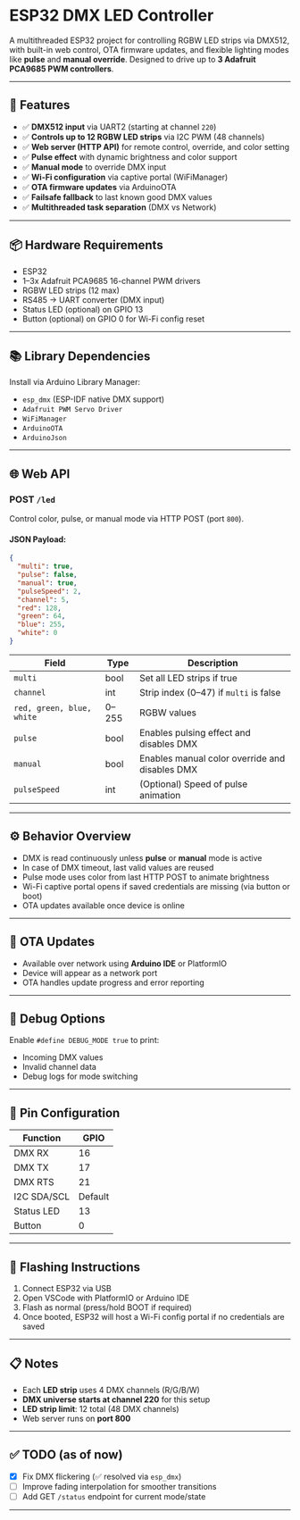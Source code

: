 # ESP32 DMX LED Controller

A multithreaded ESP32 project for controlling RGBW LED strips via DMX512, with built-in web control, OTA firmware updates, and flexible lighting modes like **pulse** and **manual override**. Designed to drive up to **3 Adafruit PCA9685 PWM controllers**.

---

## 🔧 Features

* ✅ **DMX512 input** via UART2 (starting at channel `220`)
* ✅ **Controls up to 12 RGBW LED strips** via I2C PWM (48 channels)
* ✅ **Web server (HTTP API)** for remote control, override, and color setting
* ✅ **Pulse effect** with dynamic brightness and color support
* ✅ **Manual mode** to override DMX input
* ✅ **Wi-Fi configuration** via captive portal (WiFiManager)
* ✅ **OTA firmware updates** via ArduinoOTA
* ✅ **Failsafe fallback** to last known good DMX values
* ✅ **Multithreaded task separation** (DMX vs Network)

---

## 📦 Hardware Requirements

* ESP32
* 1–3x Adafruit PCA9685 16-channel PWM drivers
* RGBW LED strips (12 max)
* RS485 → UART converter (DMX input)
* Status LED (optional) on GPIO 13
* Button (optional) on GPIO 0 for Wi-Fi config reset

---

## 📚 Library Dependencies

Install via Arduino Library Manager:

* `esp_dmx` (ESP-IDF native DMX support)
* `Adafruit PWM Servo Driver`
* `WiFiManager`
* `ArduinoOTA`
* `ArduinoJson`

---

## 🌐 Web API

### POST `/led`

Control color, pulse, or manual mode via HTTP POST (port `800`).

#### JSON Payload:

```json
{
  "multi": true,
  "pulse": false,
  "manual": true,
  "pulseSpeed": 2,
  "channel": 5,
  "red": 128,
  "green": 64,
  "blue": 255,
  "white": 0
}
```

| Field                     | Type  | Description                                    |
| ------------------------- | ----- | ---------------------------------------------- |
| `multi`                   | bool  | Set all LED strips if true                     |
| `channel`                 | int   | Strip index (0–47) if `multi` is false         |
| `red, green, blue, white` | 0–255 | RGBW values                                    |
| `pulse`                   | bool  | Enables pulsing effect and disables DMX        |
| `manual`                  | bool  | Enables manual color override and disables DMX |
| `pulseSpeed`              | int   | (Optional) Speed of pulse animation            |

---

## ⚙️ Behavior Overview

* DMX is read continuously unless **pulse** or **manual** mode is active
* In case of DMX timeout, last valid values are reused
* Pulse mode uses color from last HTTP POST to animate brightness
* Wi-Fi captive portal opens if saved credentials are missing (via button or boot)
* OTA updates available once device is online

---

## 📡 OTA Updates

* Available over network using **Arduino IDE** or PlatformIO
* Device will appear as a network port
* OTA handles update progress and error reporting

---

## 🧪 Debug Options

Enable `#define DEBUG_MODE true` to print:

* Incoming DMX values
* Invalid channel data
* Debug logs for mode switching

---

## 🔌 Pin Configuration

| Function    | GPIO    |
| ----------- | ------- |
| DMX RX      | 16      |
| DMX TX      | 17      |
| DMX RTS     | 21      |
| I2C SDA/SCL | Default |
| Status LED  | 13      |
| Button      | 0       |

---

## 🚀 Flashing Instructions

1. Connect ESP32 via USB
2. Open VSCode with PlatformIO or Arduino IDE
3. Flash as normal (press/hold BOOT if required)
4. Once booted, ESP32 will host a Wi-Fi config portal if no credentials are saved

---

## 📋 Notes

* Each **LED strip** uses 4 DMX channels (R/G/B/W)
* **DMX universe starts at channel 220** for this setup
* **LED strip limit**: 12 total (48 DMX channels)
* Web server runs on **port 800**

---

## ✅ TODO (as of now)

* [x] Fix DMX flickering (✅ resolved via `esp_dmx`)
* [ ] Improve fading interpolation for smoother transitions
* [ ] Add GET `/status` endpoint for current mode/state

---